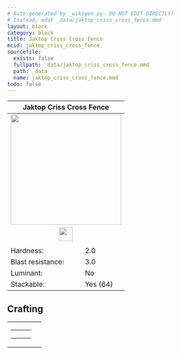 ```yaml
---
# Auto-generated by _wikigen.py. DO NOT EDIT DIRECTLY!
# Instead, edit _data/jaktop_criss_cross_fence.mmd
layout: block
category: block
title: Jaktop Criss Cross Fence
mcid: jaktop_criss_cross_fence
sourcefile:
  exists: false
  fullpath: _data/jaktop_criss_cross_fence.mmd
  path: _data
  name: jaktop_criss_cross_fence.mmd
todo: false
---
```


<table class="block-info"><thead><tr>
<th colspan=2>Jaktop Criss Cross Fence</th>
</tr></thead><tbody>
<tr><td colspan=2 class="cell-image-big" style="text-align:center"><img src="/allotment/img/textures/allotment/jaktop_criss_cross_fence.png" width="256" height="256" alt="" class="preview-icon"></td></tr>
<tr><td colspan=2 class="cell-image-small" style="text-align:center"><img src="/allotment/img/inventory_textures/allotment/jaktop_criss_cross_fence.png" width="32" height="32" alt="" class="inventory-icon"></td></tr>
<tr><td colspan=2 style="text-align:center"><span class="tool-info tool-axe tool-level-0" title="Breaks faster with an Axe"></span></td></tr>
<tr><td>Hardness:</td><td>2.0</td></tr>
<tr><td>Blast resistance:</td><td>3.0</td></tr>
<tr><td>Luminant:</td><td>No</td></tr>
<tr><td>Stackable:</td><td>Yes (64)</td></tr>
</tbody></table>

## Crafting

<table class="crafting-recipe crafting-shaped"><tbody><tr>
<td><table class="crafting-grid"><tbody>
<tr>
<td>
<span title="Any log" class="item item-minecraft:logs item-type-tag" style="background-image:url(&quot;/allotment/img/inventory_textures/minecraft/logs.png&quot;)"></span>
</td>
<td>
<span title="Stick" class="item item-minecraft:stick item-type-item" style="background-image:url(&quot;/allotment/img/inventory_textures/minecraft/stick.png&quot;)"></span>
</td>
<td>
<span title="Any log" class="item item-minecraft:logs item-type-tag" style="background-image:url(&quot;/allotment/img/inventory_textures/minecraft/logs.png&quot;)"></span>
</td>
</tr>
<tr>
<td>
<span title="Any log" class="item item-minecraft:logs item-type-tag" style="background-image:url(&quot;/allotment/img/inventory_textures/minecraft/logs.png&quot;)"></span>
</td>
<td>
<span title="Stick" class="item item-minecraft:stick item-type-item" style="background-image:url(&quot;/allotment/img/inventory_textures/minecraft/stick.png&quot;)"></span>
</td>
<td>
<span title="Any log" class="item item-minecraft:logs item-type-tag" style="background-image:url(&quot;/allotment/img/inventory_textures/minecraft/logs.png&quot;)"></span>
</td>
</tr>
<tr>
<td>
<span class="item item-empty-space"></span>
</td>
<td>
<span class="item item-empty-space"></span>
</td>
<td>
<span class="item item-empty-space"></span>
</td>
</tr>
</tbody></table></td>
<td class="result">
<div class="result-inner">
<div class="result-slot">
<span title="Jaktop Criss Cross Fence" class="item item-allotment:jaktop_criss_cross_fence" style="background-image:url(&quot;/allotment/img/inventory_textures/allotment/jaktop_criss_cross_fence.png&quot;)"></span>
</div>
</div>
</td>
</tr></tbody></table>